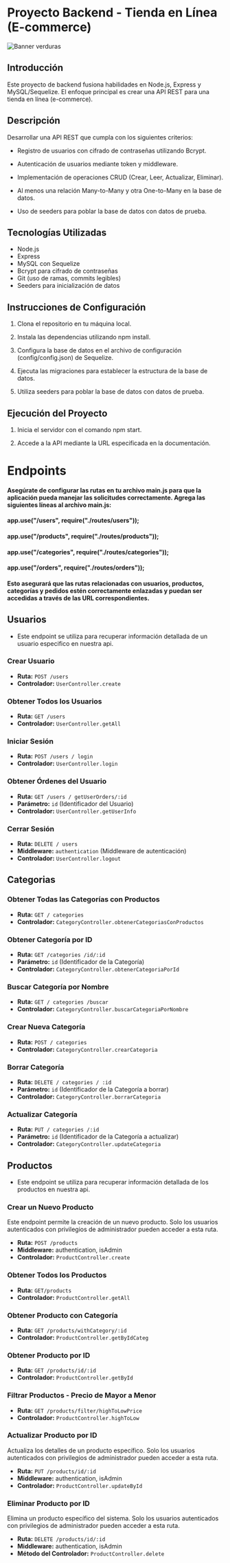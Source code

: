 
# Proyecto Backend - Tienda en Línea (E-commerce)



![Banner  verduras](http://www.cambia.pe/wp-content/uploads/2014/12/VEGETALES-banner.jpg)


## Introducción

Este proyecto de backend fusiona habilidades en Node.js, Express y MySQL/Sequelize. El enfoque principal es crear una API REST para una tienda en línea (e-commerce).

## Descripción

Desarrollar una API REST que cumpla con los siguientes criterios:

- Registro de usuarios con cifrado de contraseñas utilizando Bcrypt.

- Autenticación de usuarios mediante token y middleware.

- Implementación de operaciones CRUD (Crear, Leer, Actualizar, Eliminar).

- Al menos una relación Many-to-Many y otra One-to-Many en la base de datos.

- Uso de seeders para poblar la base de datos con datos de prueba.


## Tecnologías Utilizadas

- Node.js
- Express
- MySQL con Sequelize
- Bcrypt para cifrado de contraseñas
- Git (uso de ramas, commits legibles)
- Seeders para inicialización de datos



## Instrucciones de Configuración

1. Clona el repositorio en tu máquina local.

2. Instala las dependencias utilizando npm install.

3. Configura la base de datos en el archivo de configuración (config/config.json) de Sequelize.

4. Ejecuta las migraciones para establecer la estructura de la base de datos.

5. Utiliza seeders para poblar la base de datos con datos de prueba.

## Ejecución del Proyecto

1. Inicia el servidor con el comando npm start.

2. Accede a la API mediante la URL especificada en la documentación.


# Endpoints

#### Asegúrate de configurar las rutas en tu archivo main.js para que la aplicación pueda manejar las solicitudes correctamente. Agrega las siguientes líneas al archivo main.js:
#### app.use("/users", require("./routes/users"));
#### app.use("/products", require("./routes/products"));
#### app.use("/categories", require("./routes/categories"));
#### app.use("/orders", require("./routes/orders"));
#### Esto asegurará que las rutas relacionadas con usuarios, productos, categorías y pedidos estén correctamente enlazadas y puedan ser accedidas a través de las URL correspondientes.

## Usuarios
- Este endpoint se utiliza para recuperar información detallada de un usuario especifico en nuestra api.

### Crear Usuario

- **Ruta:** `POST /users` 
- **Controlador:** `UserController.create`

### Obtener Todos los Usuarios

- **Ruta:** `GET /users`
- **Controlador:** `UserController.getAll`

### Iniciar Sesión

- **Ruta:** `POST /users / login`
- **Controlador:** `UserController.login`

### Obtener Órdenes del Usuario

- **Ruta:** `GET /users / getUserOrders/:id`
- **Parámetro:** `id` (Identificador del Usuario)
- **Controlador:** `UserController.getUserInfo`

### Cerrar Sesión

- **Ruta:** `DELETE / users `
- **Middleware:** `authentication` (Middleware de autenticación)
- **Controlador:** `UserController.logout`


## Categorias

### Obtener Todas las Categorías con Productos

- **Ruta:** `GET / categories`
- **Controlador:** `CategoryController.obtenerCategoriasConProductos`

### Obtener Categoría por ID

- **Ruta:** `GET /categories /id/:id`
- **Parámetro:** `id` (Identificador de la Categoría)
- **Controlador:** `CategoryController.obtenerCategoriaPorId`

### Buscar Categoría por Nombre

- **Ruta:** `GET / categories /buscar`
- **Controlador:** `CategoryController.buscarCategoriaPorNombre`

### Crear Nueva Categoría

- **Ruta:** `POST / categories`
- **Controlador:** `CategoryController.crearCategoria`

### Borrar Categoría

- **Ruta:** `DELETE / categories / :id`
- **Parámetro:** `id` (Identificador de la Categoría a borrar)
- **Controlador:** `CategoryController.borrarCategoria`

### Actualizar Categoría

- **Ruta:** `PUT / categories /:id`
- **Parámetro:** `id` (Identificador de la Categoría a actualizar)
- **Controlador:** `CategoryController.updateCategoria`


## Productos
- Este endpoint se utiliza para recuperar información detallada de los productos en nuestra api.

### Crear un Nuevo Producto

Este endpoint permite la creación de un nuevo producto. Solo los usuarios autenticados con privilegios de administrador pueden acceder a esta ruta.
- **Ruta:** `POST /products`
- **Middleware:** authentication, isAdmin
- **Controlador:** `ProductController.create`

### Obtener Todos los Productos

- **Ruta:** `GET/products`
- **Controlador:** `ProductController.getAll`

### Obtener Producto con Categoría

- **Ruta:** `GET /products/withCategory/:id`
- **Controlador:** `ProductController.getByIdCateg`

### Obtener Producto por ID

- **Ruta:** `GET /products/id/:id`
- **Controlador:** `ProductController.getById`

### Filtrar Productos - Precio de Mayor a Menor

- **Ruta:** `GET /products/filter/highToLowPrice`
- **Controlador:** `ProductController.highToLow`

### Actualizar Producto por ID

Actualiza los detalles de un producto específico. Solo los usuarios autenticados con privilegios de administrador pueden acceder a esta ruta.
- **Ruta:** `PUT /products/id/:id`
- **Middleware:** authentication, isAdmin
- **Controlador:** `ProductController.updateById`

### Eliminar Producto por ID

Elimina un producto específico del sistema. Solo los usuarios autenticados con privilegios de administrador pueden acceder a esta ruta.
- **Ruta:** `DELETE /products/id/:id`
- **Middleware:** authentication, isAdmin
- **Método del Controlador:** `ProductController.delete`






